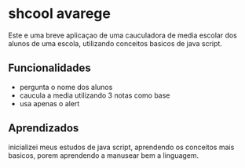 
# shcool avarege

Este e uma breve aplicaçao de uma cauculadora de media escolar dos alunos de uma escola, utilizando conceitos basicos de java script.




## Funcionalidades

- pergunta o nome dos alunos
- caucula a media utilizando 3 notas como base
- usa apenas o alert



## Aprendizados

inicializei meus estudos de java script, aprendendo os conceitos mais basicos, porem aprendendo a manusear bem a linguagem.

